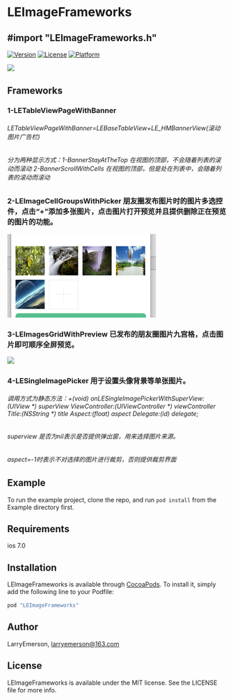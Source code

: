 # LEImageFrameworks
## #import "LEImageFrameworks.h"
[![Version](https://img.shields.io/cocoapods/v/LEImageFrameworks.svg?style=flat)](http://cocoapods.org/pods/LEImageFrameworks)
[![License](https://img.shields.io/cocoapods/l/LEImageFrameworks.svg?style=flat)](http://cocoapods.org/pods/LEImageFrameworks)
[![Platform](https://img.shields.io/cocoapods/p/LEImageFrameworks.svg?style=flat)](http://cocoapods.org/pods/LEImageFrameworks)

![](https://github.com/LarryEmerson/LEAllFrameworksGif/blob/master/Example/LEImageFrameworks.gif)


## Frameworks
### 1-LETableViewPageWithBanner
###### LETableViewPageWithBanner=LEBaseTableView+LE_HMBannerView(滚动图片广告栏)
###### 分为两种显示方式：1-BannerStayAtTheTop 在视图的顶部，不会随着列表的滚动而滚动 2-BannerScrollWithCells 在视图的顶部，但是处在列表中，会随着列表的滚动而滚动

### 2-LEImageCellGroupsWithPicker 朋友圈发布图片时的图片多选控件，点击“+”添加多张图片，点击图片打开预览并且提供删除正在预览的图片的功能。
![](https://github.com/LarryEmerson/LEAllFrameworksGif/blob/master/LEImageCellGroupsWithPicker.png)



### 3-LEImagesGridWithPreview 已发布的朋友圈图片九宫格，点击图片即可顺序全屏预览。
![](https://github.com/LarryEmerson/LEAllFrameworksGif/blob/master/Example/LEImagesGridWithPreview.png)

### 4-LESingleImagePicker 用于设置头像背景等单张图片。
###### 调用方式为静态方法：+(void) onLESingleImagePickerWithSuperView:(UIView *) superView ViewController:(UIViewController *) viewController Title:(NSString *) title Aspect:(float) aspect Delegate:(id<LEImageCropperDelegate>) delegate;
###### superview 是否为nil表示是否提供弹出窗，用来选择图片来源。
###### aspect=-1时表示不对选择的图片进行裁剪，否则提供裁剪界面 

## Example

To run the example project, clone the repo, and run `pod install` from the Example directory first.

## Requirements
ios 7.0
## Installation

LEImageFrameworks is available through [CocoaPods](http://cocoapods.org). To install
it, simply add the following line to your Podfile:

```ruby
pod "LEImageFrameworks"
```

## Author

LarryEmerson, larryemerson@163.com

## License

LEImageFrameworks is available under the MIT license. See the LICENSE file for more info.


